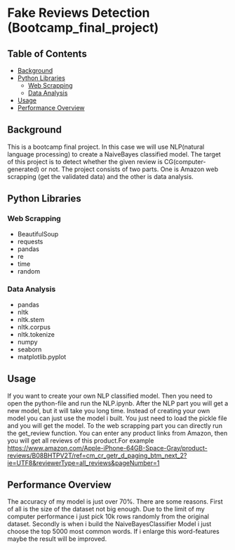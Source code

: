 # Fake Reviews Detection (Bootcamp_final_project)

## Table of Contents

- [Background](#background)
- [Python Libraries](#python-libraries)
  - [Web Scrapping](#web-scrapping)
  - [Data Analysis](#data-analysis)
- [Usage](#usage)
- [Performance Overview](#performance-overview)

## Background

This is a bootcamp final project. In this case we will use NLP(natural language processing) to create a NaiveBayes classified model. The target of this project is to detect whether the given review is CG(computer-generated) or not. The project consists of two parts. One is Amazon web scrapping (get the validated data) and the other is data analysis.

## Python Libraries

### Web Scrapping

- BeautifulSoup
- requests
- pandas
- re
- time 
- random

### Data Analysis

- pandas
- nltk
- nltk.stem
- nltk.corpus
- nltk.tokenize
- numpy
- seaborn
- matplotlib.pyplot

## Usage

If you want to create your own NLP classified model. Then you need to open the python-file and run the NLP.ipynb. After the NLP part you will get a new model, but it will take you long time. Instead of creating your own model you can just use the model i built. You just need to load the pickle file and you will get the model.
To the web scrapping part you can directly run the get_review function. You can enter any product links from Amazon, then you will get all reviews of this product.For example https://www.amazon.com/Apple-iPhone-64GB-Space-Gray/product-reviews/B08BHTPV2T/ref=cm_cr_getr_d_paging_btm_next_2?ie=UTF8&reviewerType=all_reviews&pageNumber=1

## Performance Overview

The accuracy of my model is just over 70%. There are some reasons. First of all is the size of the dataset not big enough. Due to the limit of my computer performance i just pick 10k rows randomly from the original dataset. Secondly is when i build the NaiveBayesClassifier Model i just choose the top 5000 most common words. If i enlarge this word-features maybe the result will be improved.
